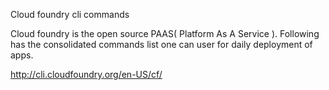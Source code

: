 Cloud foundry cli commands

Cloud foundry is the open source PAAS( Platform As A Service ). Following has the consolidated commands list one can user for 
daily deployment of apps.

http://cli.cloudfoundry.org/en-US/cf/
